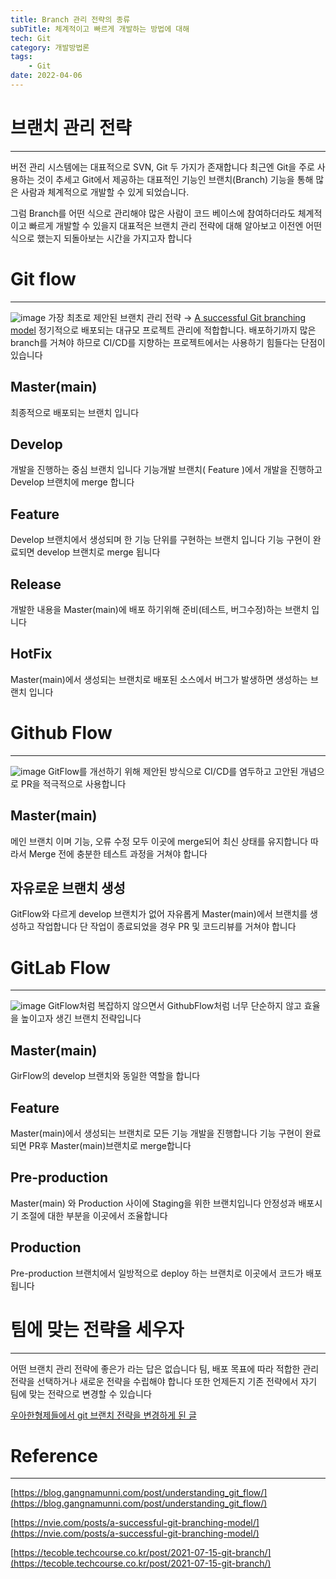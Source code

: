 ```yaml
---
title: Branch 관리 전략의 종류
subTitle: 체계적이고 빠르게 개발하는 방법에 대해
tech: Git
category: 개발방법론
tags:
	- Git
date: 2022-04-06
---
```


# 브랜치 관리 전략

---

버전 관리 시스템에는 대표적으로 SVN, Git 두 가지가 존재합니다
최근엔 Git을 주로 사용하는 것이 추세고 Git에서 제공하는 대표적인 기능인 브랜치(Branch) 기능을 통해
많은 사람과 체계적으로 개발할 수 있게 되었습니다.

그럼 Branch를 어떤 식으로 관리해야 많은 사람이 코드 베이스에 참여하더라도
체계적이고 빠르게 개발할 수 있을지
대표적은 브랜치 관리 전략에 대해 알아보고 이전엔 어떤 식으로 했는지 되돌아보는 시간을 가지고자 합니다

# Git flow

---

![image](https://user-images.githubusercontent.com/55491354/207642801-942fab1d-7519-468e-8671-b605c5df6589.png)
가장 최초로 제안된 브랜치 관리 전략 → [A successful Git branching model](https://nvie.com/posts/a-successful-git-branching-model/)
정기적으로 배포되는 대규모 프로젝트 관리에 적합합니다.
배포하기까지 많은 branch를 거쳐야 하므로 CI/CD를 지향하는 프로젝트에서는 사용하기 힘들다는 단점이 있습니다

## Master(main)

최종적으로 배포되는 브랜치 입니다

## Develop

개발을 진행하는 중심 브랜치 입니다
기능개발 브랜치( Feature )에서 개발을 진행하고 Develop 브랜치에 merge 합니다

## Feature

Develop 브랜치에서 생성되며 한 기능 단위를 구현하는 브랜치 입니다
기능 구현이 완료되면 develop 브랜치로 merge 됩니다

## Release

개발한 내용을 Master(main)에 배포 하기위해 준비(테스트, 버그수정)하는 브랜치 입니다

## HotFix

Master(main)에서 생성되는 브랜치로 배포된 소스에서 버그가 발생하면 생성하는 브랜치 입니다

# Github Flow

---

![image](https://user-images.githubusercontent.com/55491354/207642829-10f1d5b9-0e40-45ec-a68c-e54414fbdc79.png)
GitFlow를 개선하기 위해 제안된 방식으로
CI/CD를 염두하고 고안된 개념으로 PR을 적극적으로 사용합니다

## Master(main)

메인 브랜치 이며 기능, 오류 수정 모두 이곳에 merge되어 최신 상태를 유지합니다
따라서 Merge 전에 충분한 테스트 과정을 거쳐야 합니다

## 자유로운 브랜치 생성

GitFlow와 다르게 develop 브랜치가 없어 자유롭게 Master(main)에서 브랜치를 생성하고 작업합니다
단 작업이 종료되었을 경우 PR 및 코드리뷰를 거쳐야 합니다

# GitLab Flow

---

![image](https://user-images.githubusercontent.com/55491354/207642854-0a963674-119d-49b0-9b63-66ab5ab2f150.png)
GitFlow처럼 복잡하지 않으면서 GithubFlow처럼 너무 단순하지 않고 효율을 높이고자 생긴 브랜치 전략입니다

## Master(main)

GirFlow의 develop 브랜치와 동일한 역할을 합니다

## Feature

Master(main)에서 생성되는 브랜치로
모든 기능 개발을 진행합니다
기능 구현이 완료되면 PR후 Master(main)브랜치로 merge합니다

## Pre-production

Master(main) 와 Production 사이에 Staging을 위한 브랜치입니다
안정성과 배포시기 조절에 대한 부분을 이곳에서 조율합니다

## Production

Pre-production 브랜치에서 일방적으로 deploy 하는 브랜치로
이곳에서 코드가 배포됩니다

# 팀에 맞는 전략을 세우자

---

어떤 브랜치 관리 전략에 좋은가 라는 답은 없습니다
팀, 배포 목표에 따라 적합한 관리 전략을 선택하거나 새로운 전략을 수립해야 합니다
또한 언제든지 기존 전략에서 자기 팀에 맞는 전략으로 변경할 수 있습니다

[우아한형제들에서 git 브랜치 전략을 변경하게 된 글](https://woowabros.github.io/experience/2017/10/30/baemin-mobile-git-branch-strategy.html)

# Reference

---

[https://blog.gangnamunni.com/post/understanding_git_flow/](https://blog.gangnamunni.com/post/understanding_git_flow/)

[https://nvie.com/posts/a-successful-git-branching-model/](https://nvie.com/posts/a-successful-git-branching-model/)

[https://tecoble.techcourse.co.kr/post/2021-07-15-git-branch/](https://tecoble.techcourse.co.kr/post/2021-07-15-git-branch/)

